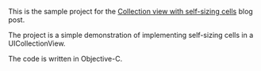 
This is the sample project for the [Collection view with self-sizing cells](http://corsarus.com/2015/collection-view-with-self-sizing-cells/) blog post.

The project is a simple demonstration of implementing self-sizing cells in a UICollectionView.


The code is written in Objective-C.